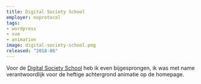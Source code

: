 ```yaml
---
title: Digital Society School
employer: noprotocol
tags:
- wordpress
- vue
- animation
image: digital-society-school.png
released: "2018-06"
---
```


Voor de [Digital Society School](https://digitalsocietyschool.org/) heb ik even bijgesprongen, ik was met name verantwoordlijk voor de heftige achtergrond animatie op de homepage.
